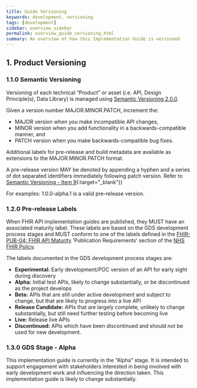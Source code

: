 ```yaml
---
title: Guide Versioning
keywords: development, versioning
tags: [development]
sidebar: overview_sidebar
permalink: overview_guide_versioning.html
summary: An overview of how this Implementation Guide is versioned
---
```




## 1. Product Versioning ##

### 1.1.0 Semantic Versioning ###
Versioning of each technical “Product” or asset (i.e. API, Design Principle(s), Data Library) is managed using [Semantic Versioning 2.0.0](http://semver.org/).


Given a version number MAJOR.MINOR.PATCH, increment the:

- MAJOR version when you make incompatible API changes,
- MINOR version when you add functionality in a backwards-compatible manner, and
- PATCH version when you make backwards-compatible bug fixes.

Additional labels for pre-release and build metadata are available as extensions to the MAJOR.MINOR.PATCH format.

A pre-release version MAY be denoted by appending a hyphen and a series of dot separated identifiers immediately following patch version. Refer to [Semantic Versioning - Item 9](http://semver.org/#spec-item-9){:target="_blank"}) 

For examples: 1.0.0-alpha.1 is a valid pre-release version.

### 1.2.0 Pre-release Labels ###

When FHIR API implementation guides are published, they MUST have an associated maturity label. These labels are based on the GDS development process stages and MUST conform to one of the labels defined in the [FHIR-PUB-04: FHIR API Maturity](https://nhsconnect.github.io/fhir-policy/publication.html) ‘Publication Requirements’ section of the [NHS FHIR Policy](https://nhsconnect.github.io/fhir-policy/index.html).

The labels documented in the GDS development process stages are:

- <b>Experimental:</b> Early development/POC version of an API for early sight during discovery
- <b>Alpha:</b> Initial test APIs, likely to change substantially, or be discontinued as the project develops
- <b>Beta:</b> APIs that are still under active development and subject to change, but that are likely to progress into a live API
- <b>Release Candidate:</b> APIs that are largely complete, unlikely to change substantially, but still need further testing before becoming live
- <b>Live:</b> Release live APIs
- <b>Discontinued:</b> APIs which have been discontinued and should not be used for new development.

### 1.3.0 GDS Stage - Alpha ###

This implementation guide is currently in the “Alpha” stage. It is intended to support engagement with stakeholders interested in being involved with early development work and influencing the direction taken. This implementation guide is likely to change substantially.

<!--
### 1.3.0 GDS Stage - Beta ###
This implementation guide is currently in the “Beta” stage. It is intended to support engagement with ‘first of type’ or early adopters by the creation of first of type or pilot systems for testing, proof of concept etc. This development can assist in progression to a release candidate for a wider rollout. This implementation guide is still under active development and subject to change.
-->